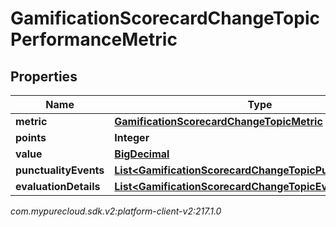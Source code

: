 # GamificationScorecardChangeTopicPerformanceMetric


## Properties

| Name | Type | Description | Notes |
| ------------ | ------------- | ------------- | ------------- |
| **metric** | [**GamificationScorecardChangeTopicMetric**](GamificationScorecardChangeTopicMetric) |  |  [optional] |
| **points** | **Integer** |  |  [optional] |
| **value** | [**BigDecimal**](BigDecimal) |  |  [optional] |
| **punctualityEvents** | [**List&lt;GamificationScorecardChangeTopicPunctualityEvent&gt;**](GamificationScorecardChangeTopicPunctualityEvent) |  |  [optional] |
| **evaluationDetails** | [**List&lt;GamificationScorecardChangeTopicEvaluationDetail&gt;**](GamificationScorecardChangeTopicEvaluationDetail) |  |  [optional] |




_com.mypurecloud.sdk.v2:platform-client-v2:217.1.0_

